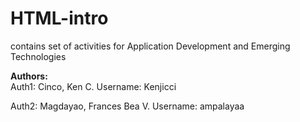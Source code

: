 # HTML-intro
contains set of activities for Application Development and Emerging Technologies

__Authors:__  
Auth1: Cinco, Ken C.
Username: Kenjicci

Auth2: Magdayao, Frances Bea V.
Username: ampalayaa


